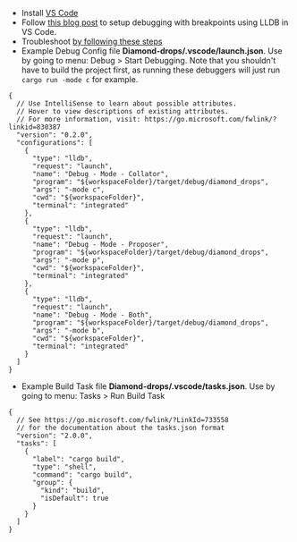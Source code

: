 * Install [VS Code](https://code.visualstudio.com/download)
* Follow [this blog post](https://medium.com/@royalstream/rust-development-using-vs-code-on-os-x-debugging-included-bc10c9863777) to setup debugging with breakpoints using LLDB in VS Code.
* Troubleshoot [by following these steps](https://medium.com/@ltfschoen/im-using-macos-10-12-861c8211006) 
* Example Debug Config file **Diamond-drops/.vscode/launch.json**. Use by going to menu: Debug > Start Debugging. Note that you shouldn't have to build the project first, as running these debuggers will just run `cargo run -mode c` for example.
```
{
  // Use IntelliSense to learn about possible attributes.
  // Hover to view descriptions of existing attributes.
  // For more information, visit: https://go.microsoft.com/fwlink/?linkid=830387
  "version": "0.2.0",
  "configurations": [
    {
      "type": "lldb",
      "request": "launch",
      "name": "Debug - Mode - Collator",
      "program": "${workspaceFolder}/target/debug/diamond_drops",
      "args": "-mode c",
      "cwd": "${workspaceFolder}",
      "terminal": "integrated"
    },
    {
      "type": "lldb",
      "request": "launch",
      "name": "Debug - Mode - Proposer",
      "program": "${workspaceFolder}/target/debug/diamond_drops",
      "args": "-mode p",
      "cwd": "${workspaceFolder}",
      "terminal": "integrated"
    },
    {
      "type": "lldb",
      "request": "launch",
      "name": "Debug - Mode - Both",
      "program": "${workspaceFolder}/target/debug/diamond_drops",
      "args": "-mode b",
      "cwd": "${workspaceFolder}",
      "terminal": "integrated"
    }
  ]
}
```

* Example Build Task file **Diamond-drops/.vscode/tasks.json**. Use by going to menu: Tasks > Run Build Task
```
{
  // See https://go.microsoft.com/fwlink/?LinkId=733558
  // for the documentation about the tasks.json format
  "version": "2.0.0",
  "tasks": [
    {
      "label": "cargo build",
      "type": "shell",
      "command": "cargo build",
      "group": {
        "kind": "build",
        "isDefault": true
      }
    }
  ]
}
```
